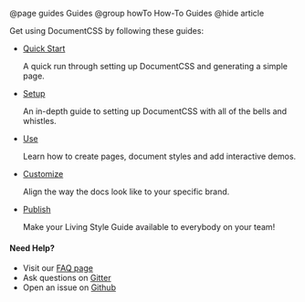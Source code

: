 @page guides Guides
@group howTo How-To Guides
@hide article

Get using DocumentCSS by following these guides:

<ul class="list-group">
  <li class="list-group-item">
    <div class="list-group-item-heading"><a href="/docs/quickstart.html">Quick Start</a></div>
    <p class="list-group-item-text">A quick run through setting up DocumentCSS and generating a simple page.</p>
  </li>
  <li class="list-group-item">
    <div class="list-group-item-heading"><a href="/docs/setup.html">Setup</a></div>
    <p class="list-group-item-text">An in-depth guide to setting up DocumentCSS with all of the bells and whistles.</p>
  </li>
  <li class="list-group-item">
    <div class="list-group-item-heading"><a href="/docs/use.html">Use</a></div>
    <p class="list-group-item-text">Learn how to create pages, document styles and add interactive demos.</p>
  </li>
  <li class="list-group-item">
    <div class="list-group-item-heading"><a href="/docs/customize.html">Customize</a></div>
    <p class="list-group-item-text">Align the way the docs look like to your specific brand.</p>
  </li>
  <li class="list-group-item">
    <div class="list-group-item-heading"><a href="/docs/publish.html">Publish</a></div>
    <p class="list-group-item-text">Make your Living Style Guide available to everybody on your team!</p>
  </li>
</ul>

#### Need Help?

- Visit our [FAQ page](faq.html)
- Ask questions on [Gitter](https://gitter.im/bitovi/documentcss)
- Open an issue on [Github](https://github.com/bitovi/documentcss/issues/new)
